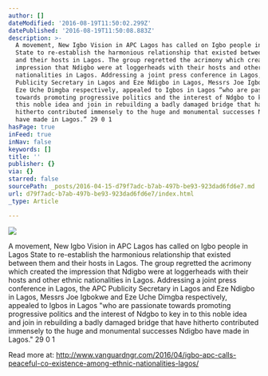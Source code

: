 ```yaml
---
author: []
dateModified: '2016-08-19T11:50:02.299Z'
datePublished: '2016-08-19T11:50:08.883Z'
description: >-
  A movement, New Igbo Vision in APC Lagos has called on Igbo people in Lagos
  State to re-establish the harmonious relationship that existed between them
  and their hosts in Lagos. The group regretted the acrimony which created the
  impression that Ndigbo were at loggerheads with their hosts and other ethnic
  nationalities in Lagos. Addressing a joint press conference in Lagos, the APC
  Publicity Secretary in Lagos and Eze Ndigbo in Lagos, Messrs Joe Igbokwe and
  Eze Uche Dimgba respectively, appealed to Igbos in Lagos “who are passionate
  towards promoting progressive politics and the interest of Ndgbo to key in to
  this noble idea and join in rebuilding a badly damaged bridge that have
  hitherto contributed immensely to the huge and monumental successes Ndigbo
  have made in Lagos.” 29 0 1
hasPage: true
inFeed: true
inNav: false
keywords: []
title: ''
publisher: {}
via: {}
starred: false
sourcePath: _posts/2016-04-15-d79f7adc-b7ab-497b-be93-923dad6fd6e7.md
url: d79f7adc-b7ab-497b-be93-923dad6fd6e7/index.html
_type: Article

---
```

![](https://the-grid-user-content.s3-us-west-2.amazonaws.com/529c8b4a-e195-4fce-8eac-ebcd5e959e80.jpg)

A movement, New Igbo Vision in APC Lagos has called on Igbo people in Lagos State to re-establish the harmonious relationship that existed between them and their hosts in Lagos. The group regretted the acrimony which created the impression that Ndigbo were at loggerheads with their hosts and other ethnic nationalities in Lagos. Addressing a joint press conference in Lagos, the APC Publicity Secretary in Lagos and Eze Ndigbo in Lagos, Messrs Joe Igbokwe and Eze Uche Dimgba respectively, appealed to Igbos in Lagos "who are passionate towards promoting progressive politics and the interest of Ndgbo to key in to this noble idea and join in rebuilding a badly damaged bridge that have hitherto contributed immensely to the huge and monumental successes Ndigbo have made in Lagos." 29 0 1

Read more at: http://www.vanguardngr.com/2016/04/igbo-apc-calls-peaceful-co-existence-among-ethnic-nationalities-lagos/